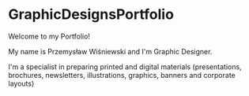 # GraphicDesignsPortfolio

Welcome to my Portfolio!

My name is Przemysław Wiśniewski and I'm Graphic Designer.

I'm a specialist in preparing printed and digital materials (presentations, brochures, newsletters, illustrations, graphics, banners and corporate layouts)

